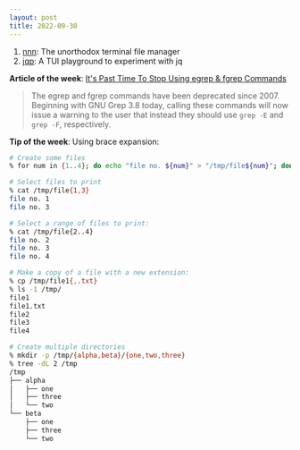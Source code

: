 ```yaml
---
layout: post
title: 2022-09-30
---
```


1. [nnn](https://github.com/jarun/nnn): The unorthodox terminal file manager
2. [jqp](https://github.com/noahgorstein/jqp): A TUI playground to experiment with jq

**Article of the week**: [It's Past Time To Stop Using egrep & fgrep Commands](https://www.phoronix.com/news/GNU-Grep-3.8-Stop-egrep-fgrep)

> The egrep and fgrep commands have been deprecated since 2007. Beginning with GNU Grep 3.8 today, calling these commands will now issue a warning to the user that instead they should use `grep -E` and `grep -F`, respectively.

**Tip of the week**: Using brace expansion:

```sh
# Create some files
% for num in {1..4}; do echo "file no. ${num}" > "/tmp/file${num}"; done

# Select files to print
% cat /tmp/file{1,3}
file no. 1
file no. 3

# Select a range of files to print:
% cat /tmp/file{2..4}
file no. 2
file no. 3
file no. 4

# Make a copy of a file with a new extension:
% cp /tmp/file1{,.txt}
% ls -1 /tmp/
file1
file1.txt
file2
file3
file4

# Create multiple directories
% mkdir -p /tmp/{alpha,beta}/{one,two,three}
% tree -dL 2 /tmp
/tmp
├── alpha
│   ├── one
│   ├── three
│   └── two
└── beta
    ├── one
    ├── three
    └── two
```
